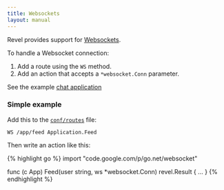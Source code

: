 ```yaml
---
title: Websockets
layout: manual
---
```


Revel provides support for [Websockets](http://en.wikipedia.org/wiki/WebSocket).

To handle a Websocket connection:

1. Add a route using the `WS` method.
2. Add an action that accepts a `*websocket.Conn` parameter.

See the example [chat application](https://github.com/revel/samples/tree/master/chat)

### Simple example

Add this to the [`conf/routes`](routing.html) file:

	WS /app/feed Application.Feed

Then write an action like this:

{% highlight go %}
import "code.google.com/p/go.net/websocket"

func (c App) Feed(user string, ws *websocket.Conn) revel.Result {
	...
}
{% endhighlight %}

